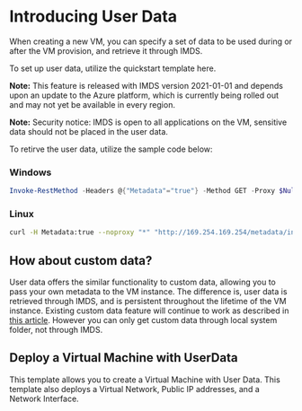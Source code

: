# Introducing User Data

When creating a new VM, you can specify a set of data to be used during or after the VM provision, and retrieve it through IMDS. 

To set up user data, utilize the quickstart template here. 
 
**Note:** This feature is released with IMDS version 2021-01-01 and depends upon an update to the Azure platform, which is currently being rolled out and may not yet be available in every region.

**Note:** Security notice: IMDS is open to all applications on the VM, sensitive data should not be placed in the user data.

To retirve the user data, utilize the sample code below:

### Windows
```powershell
Invoke-RestMethod -Headers @{"Metadata"="true"} -Method GET -Proxy $Null -Uri "http://169.254.169.254/metadata/instance/compute/userData?api-version=2021-01-01&format=text" | base64 --decode
```

### Linux

```bash
curl -H Metadata:true --noproxy "*" "http://169.254.169.254/metadata/instance/compute/userData?api-version=2021-01-01&format=text" | base64 --decode
```

## How about custom data?

User data offers the similar functionality to custom data, allowing you to pass your own metadata to the VM instance. The difference is, user data is retrieved through IMDS, and is persistent throughout the lifetime of the VM instance. Existing custom data feature will continue to work as described in [this article](https://docs.microsoft.com/azure/virtual-machines/custom-data). However you can only get custom data through local system folder, not through IMDS.

## Deploy a Virtual Machine with UserData

This template allows you to create a Virtual Machine with User Data. This template also deploys a Virtual Network, Public IP addresses, and a Network Interface.

